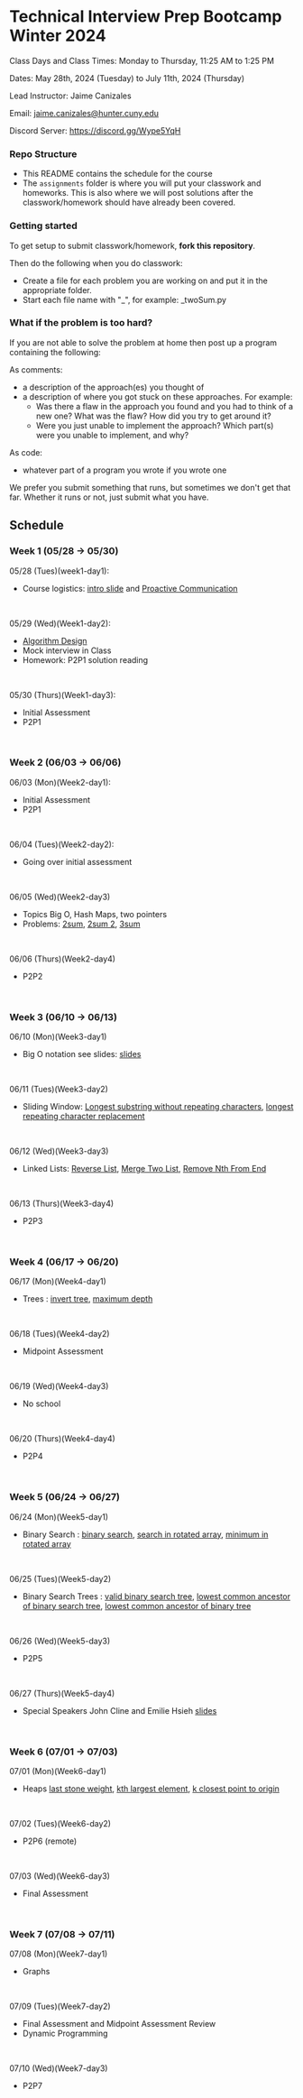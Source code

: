# Technical Interview Prep Bootcamp Winter 2024

Class Days and Class Times: Monday to Thursday, 11:25 AM to 1:25 PM  

Dates: May 28th, 2024 (Tuesday) to July 11th, 2024 (Thursday)    

Lead Instructor: Jaime Canizales 

Email: jaime.canizales@hunter.cuny.edu 

Discord Server:  https://discord.gg/Wype5YqH


### Repo Structure

- This README contains the schedule for the course 
- The `assignments` folder is where you will put your classwork and homeworks. This is also where we will post solutions after the classwork/homework should have already been covered.

### Getting started 

To get setup to submit classwork/homework, **fork this repository**.

Then do the following when you do classwork:

- Create a file for each problem you are working on and put it in the appropriate folder.
- Start each file name with "_", for example: _twoSum.py

### What if the problem is too hard?

If you are not able to solve the problem at home then post up a
program containing the following:

As comments:

- a description of the approach(es) you thought of
- a description of where you got stuck on these approaches. For
  example:
    - Was there a flaw in the approach you found and you had to think
      of a new one? What was the flaw? How did you try to get around
      it?
    - Were you just unable to implement the approach? Which part(s)
      were you unable to implement, and why?

As code:

- whatever part of a program you wrote if you wrote one

We prefer you submit something that runs, but sometimes we don't get
that far. Whether it runs or not, just submit what you have.

## Schedule

### Week 1 (05/28 -> 05/30)

05/28 (Tues)(week1-day1):
* Course logistics: [intro slide](https://docs.google.com/presentation/d/1HxYDPJ9DJlKNy_gWoWs1IxQDlA36q1EI-9gavfyxdTg/edit#slide=id.p) and [Proactive Communication](https://drive.google.com/open?id=1JnOmY-O1lBDT_lRfCodLAURgY_2tEc9i1cRzqhba_-E)
<br>

05/29 (Wed)(Week1-day2):
* [Algorithm Design](https://drive.google.com/open?id=1tC0INmICkZ68ODaRQL92oFkV04XIp2_1K68Ow7W8Nl4)
* Mock interview in Class
* Homework: P2P1 solution reading
<br>

05/30 (Thurs)(Week1-day3):
* Initial Assessment
* P2P1
<br> 


### Week 2 (06/03 -> 06/06)
06/03 (Mon)(Week2-day1):
* Initial Assessment
* P2P1 
<br>

06/04 (Tues)(Week2-day2):
* Going over initial assessment
<br>
  
06/05 (Wed)(Week2-day3)
* Topics Big O, Hash Maps, two pointers
* Problems: [2sum](https://leetcode.com/problems/two-sum/description/), [2sum 2](https://leetcode.com/problems/two-sum-ii-input-array-is-sorted/description/), [3sum](https://leetcode.com/problems/3sum/description/)
<br>

06/06 (Thurs)(Week2-day4)
* P2P2
<br>


### Week 3 (06/10 -> 06/13)
06/10 (Mon)(Week3-day1)
* Big O notation see slides: [slides](https://docs.google.com/presentation/d/1IWTae8WKRWPVQwRZd4HFyScnBESiECZAnfh4gb_tzvQ/edit#slide=id.p)
<br>

06/11 (Tues)(Week3-day2)
* Sliding Window: [Longest substring without repeating characters](https://leetcode.com/problems/longest-substring-without-repeating-characters/description/), [longest repeating character replacement](https://leetcode.com/problems/longest-repeating-character-replacement/description/)
<br>

06/12 (Wed)(Week3-day3)
* Linked Lists: [Reverse List](https://leetcode.com/problems/reverse-linked-list/description/), [Merge Two List](https://leetcode.com/problems/merge-two-sorted-lists/description/), [Remove Nth From End](https://leetcode.com/problems/remove-nth-node-from-end-of-list/description/)
<br>

06/13 (Thurs)(Week3-day4)
* P2P3 
<br>


### Week 4 (06/17 -> 06/20)
06/17 (Mon)(Week4-day1)
* Trees : [invert tree](https://leetcode.com/problems/invert-binary-tree/description/), [maximum depth](https://leetcode.com/problems/maximum-depth-of-binary-tree/submissions/1119121215/) 
<br>

06/18 (Tues)(Week4-day2)
* Midpoint Assessment
<br>

06/19 (Wed)(Week4-day3)
* No school
<br>

06/20 (Thurs)(Week4-day4)
* P2P4
<br>

### Week 5 (06/24 -> 06/27)
06/24 (Mon)(Week5-day1)
* Binary Search : [binary search](https://leetcode.com/problems/binary-search/description/), [search in rotated array](https://leetcode.com/problems/search-in-rotated-sorted-array/description/), [minimum in rotated array](https://leetcode.com/problems/find-minimum-in-rotated-sorted-array/description/)
<br>

06/25 (Tues)(Week5-day2)
* Binary Search Trees : [valid binary search tree](https://leetcode.com/problems/validate-binary-search-tree/description/), [lowest common ancestor of binary search tree](https://leetcode.com/problems/lowest-common-ancestor-of-a-binary-search-tree/description/), [lowest common ancestor of binary tree](https://leetcode.com/problems/lowest-common-ancestor-of-a-binary-tree/description/)
<br>

06/26 (Wed)(Week5-day3)
* P2P5
<br>

06/27 (Thurs)(Week5-day4)
* Special Speakers John Cline and Emilie Hsieh [slides](https://docs.google.com/presentation/d/1wxxKSP7CUhuoLUYLGVWPXdUeVsycjnvMuQZuwwhphAo/edit#slide=id.g6d7fdfb1aa_0_50)
<br>


### Week 6 (07/01 -> 07/03)
07/01 (Mon)(Week6-day1)
* Heaps [last stone weight](https://leetcode.com/problems/last-stone-weight/description/), [kth largest element](https://leetcode.com/problems/kth-largest-element-in-an-array/description/), [k closest point to origin](https://leetcode.com/problems/k-closest-points-to-origin/submissions/)  
<br>

07/02 (Tues)(Week6-day2)
* P2P6 (remote)
<br>

07/03 (Wed)(Week6-day3)
* Final Assessment
<br>

### Week 7 (07/08 -> 07/11)
07/08 (Mon)(Week7-day1)
* Graphs
<br>

07/09 (Tues)(Week7-day2)
* Final Assessment and Midpoint Assessment Review
* Dynamic Programming
<br>

07/10 (Wed)(Week7-day3)
* P2P7
<br>

